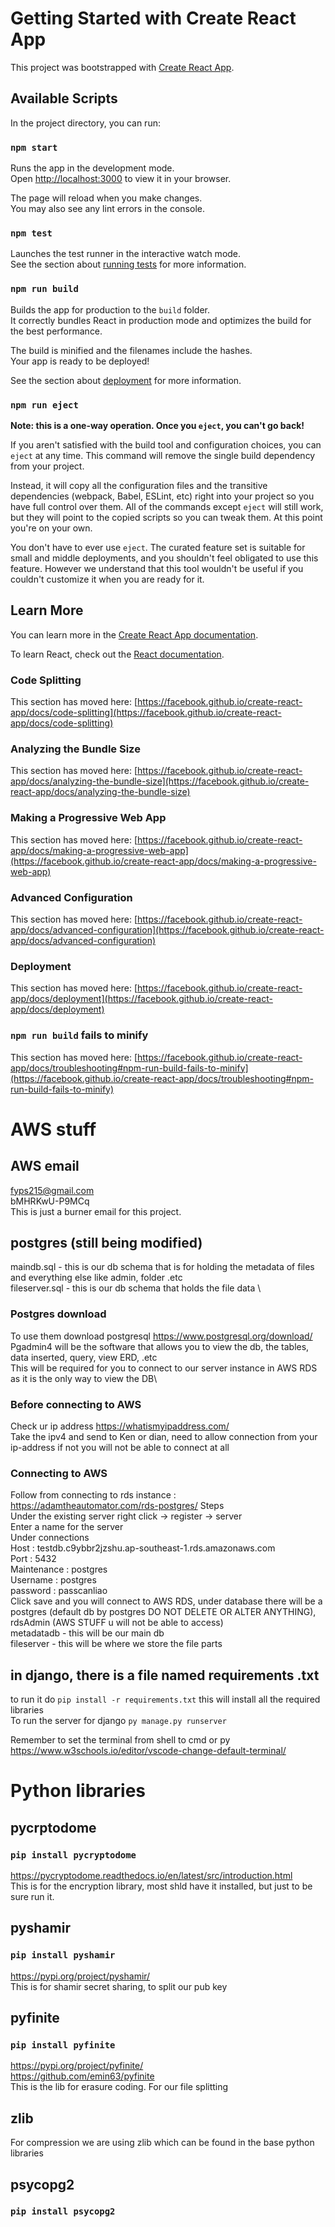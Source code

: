 # Getting Started with Create React App

This project was bootstrapped with [Create React App](https://github.com/facebook/create-react-app).

## Available Scripts

In the project directory, you can run:

### `npm start`

Runs the app in the development mode.\
Open [http://localhost:3000](http://localhost:3000) to view it in your browser.

The page will reload when you make changes.\
You may also see any lint errors in the console.

### `npm test`

Launches the test runner in the interactive watch mode.\
See the section about [running tests](https://facebook.github.io/create-react-app/docs/running-tests) for more information.

### `npm run build`

Builds the app for production to the `build` folder.\
It correctly bundles React in production mode and optimizes the build for the best performance.

The build is minified and the filenames include the hashes.\
Your app is ready to be deployed!

See the section about [deployment](https://facebook.github.io/create-react-app/docs/deployment) for more information.

### `npm run eject`

**Note: this is a one-way operation. Once you `eject`, you can't go back!**

If you aren't satisfied with the build tool and configuration choices, you can `eject` at any time. This command will remove the single build dependency from your project.

Instead, it will copy all the configuration files and the transitive dependencies (webpack, Babel, ESLint, etc) right into your project so you have full control over them. All of the commands except `eject` will still work, but they will point to the copied scripts so you can tweak them. At this point you're on your own.

You don't have to ever use `eject`. The curated feature set is suitable for small and middle deployments, and you shouldn't feel obligated to use this feature. However we understand that this tool wouldn't be useful if you couldn't customize it when you are ready for it.

## Learn More

You can learn more in the [Create React App documentation](https://facebook.github.io/create-react-app/docs/getting-started).

To learn React, check out the [React documentation](https://reactjs.org/).

### Code Splitting

This section has moved here: [https://facebook.github.io/create-react-app/docs/code-splitting](https://facebook.github.io/create-react-app/docs/code-splitting)

### Analyzing the Bundle Size

This section has moved here: [https://facebook.github.io/create-react-app/docs/analyzing-the-bundle-size](https://facebook.github.io/create-react-app/docs/analyzing-the-bundle-size)

### Making a Progressive Web App

This section has moved here: [https://facebook.github.io/create-react-app/docs/making-a-progressive-web-app](https://facebook.github.io/create-react-app/docs/making-a-progressive-web-app)

### Advanced Configuration

This section has moved here: [https://facebook.github.io/create-react-app/docs/advanced-configuration](https://facebook.github.io/create-react-app/docs/advanced-configuration)

### Deployment

This section has moved here: [https://facebook.github.io/create-react-app/docs/deployment](https://facebook.github.io/create-react-app/docs/deployment)

### `npm run build` fails to minify

This section has moved here: [https://facebook.github.io/create-react-app/docs/troubleshooting#npm-run-build-fails-to-minify](https://facebook.github.io/create-react-app/docs/troubleshooting#npm-run-build-fails-to-minify)

# AWS stuff
## AWS email
fyps215@gmail.com \
bMHRKwU-P9MCq \
This is just a burner email for this project.
## postgres (still being modified)
maindb.sql - this is our db schema that is for holding the metadata of files and everything else like admin, folder .etc \
fileserver.sql - this is our db schema that holds the file data \
### Postgres download
To use them download postgresql https://www.postgresql.org/download/ \
Pgadmin4 will be the software that allows you to view the db, the tables, data inserted, query, view ERD, .etc \
This will be required for you to connect to our server instance in AWS RDS as it is the only way to view the DB\ 
### Before connecting to AWS 
Check ur ip address  https://whatismyipaddress.com/  \
Take the ipv4 and send to Ken or dian, need to allow connection from your ip-address if not you will not be able to connect at all 
### Connecting to AWS 
Follow from connecting to rds instance : https://adamtheautomator.com/rds-postgres/
Steps \
Under the existing server right click -> register -> server \
Enter a name for the server  
Under connections \
Host : testdb.c9ybbr2jzshu.ap-southeast-1.rds.amazonaws.com    
Port : 5432 \
Maintenance : postgres \
Username : postgres \
password : passcanliao \
Click save and you will connect to AWS RDS, under database there will be a postgres (default db by postgres DO NOT DELETE OR ALTER ANYTHING), rdsAdmin (AWS STUFF u will not be able to access)   
metadatadb - this will be our main db \
fileserver - this will be where we store the file parts 

## in django, there is a file named requirements .txt 
to run it do `pip install -r requirements.txt` this will install all the required libraries \
To run the server for django 
  `py manage.py runserver`

Remember to set the terminal from shell to cmd or py \
https://www.w3schools.io/editor/vscode-change-default-terminal/

# Python libraries
## pycrptodome
### `pip install pycryptodome` 
https://pycryptodome.readthedocs.io/en/latest/src/introduction.html   \
This is for the encryption library, most shld have it installed, but just to be sure run it.

## pyshamir 
### `pip install pyshamir`
https://pypi.org/project/pyshamir/  \
This is for shamir secret sharing, to split our pub key

## pyfinite
### `pip install pyfinite`
https://pypi.org/project/pyfinite/  \
https://github.com/emin63/pyfinite   \
This is the lib for erasure coding. For our file splitting

## zlib 
For compression we are using zlib which can be found in the base python libraries 

## psycopg2
### `pip install psycopg2`
